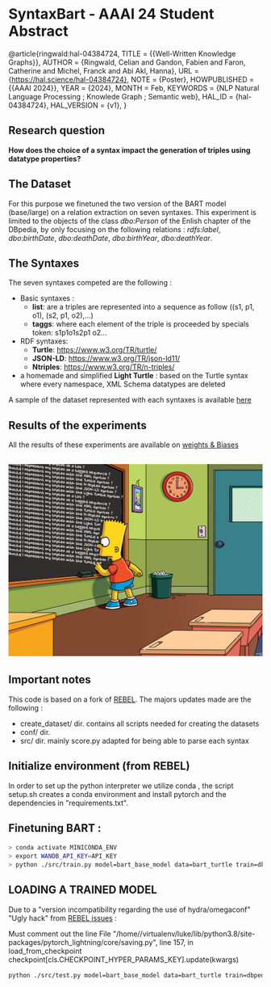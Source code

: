 # SyntaxBart - AAAI 24 Student Abstract


@article{ringwald:hal-04384724,
  TITLE = {{Well-Written Knowledge Graphs}},
  AUTHOR = {Ringwald, Celian and Gandon, Fabien and Faron, Catherine and Michel, Franck and Abi Akl, Hanna},
  URL = {https://hal.science/hal-04384724},
  NOTE = {Poster},
  HOWPUBLISHED = {{AAAI 2024}},
  YEAR = {2024},
  MONTH = Feb,
  KEYWORDS = {NLP Natural Language Processing ; Knowlede Graph ; Semantic web},
  HAL_ID = {hal-04384724},
  HAL_VERSION = {v1},
}


## Research question
**How does the choice of a syntax impact the generation of triples using datatype properties?**

## The Dataset
For this purpose we finetuned the two version of the BART model (base/large) on a relation extraction on seven syntaxes.
This experiment is limited to the objects of the class *dbo:Person* of the Enlish chapter of the DBpedia, by only focusing on the following relations :
*rdfs:label*, *dbo:birthDate*,  *dbo:deathDate*, *dbo:birthYear*, *dbo:deathYear*.

## The Syntaxes

The seven syntaxes competed are the following : 
* Basic syntaxes :
  * **list**: are a triples are represented into a sequence as follow ((s1, p1, o1), (s2, p1, o2),...)
  * **taggs**:  where each element of the triple is proceeded by specials token: <H>s1<R>p1<T>o1<H>s2<R>p1<T> o2...
* RDF syntaxes:
  * **Turtle**: https://www.w3.org/TR/turtle/
  * **JSON-LD**: https://www.w3.org/TR/json-ld11/
  * **Ntriples**: https://www.w3.org/TR/n-triples/
* a homemade and simplified **Light Turtle** : based on the Turtle syntax where every namespace, XML Schema datatypes are deleted 

A sample of the dataset represented with each syntaxes is available [here](https://github.com/datalogism/SyntaxBart/tree/main/data_samples)

## Results of the experiments 

All the results of these experiments are available on [weights & Biases](https://wandb.ai/celian-ringwald/SyntaxBART?workspace=user-celian-ringwald)

![bart writing on chalkboard questions related to the current experience](https://github.com/datalogism/SyntaxBart/blob/main/img/bartfront.png)
----------------------
## Important notes

This code is based on a fork of [REBEL](https://github.com/Babelscape/rebel/).
The majors updates made are the following :
* create_dataset/ dir. contains all scripts needed for creating the datasets
* conf/ dir. 
* src/ dir.  mainly score.py adapted for being able to parse each syntax

## Initialize environment (from REBEL)

In order to set up the python interpreter we utilize conda , the script setup.sh creates a conda environment and install pytorch and the dependencies in "requirements.txt".

## Finetuning BART : 

```bash
> conda activate MINICONDA_ENV
> export WANDB_API_KEY=API_KEY
> python ./src/train.py model=bart_base_model data=bart_turtle train=dbpedia_train
```

## LOADING A TRAINED MODEL

Due to a "version incompatibility regarding the use of hydra/omegaconf"
"Ugly hack" from [REBEL issues](https://github.com/Babelscape/rebel/issues/55#issuecomment-1422335414) : 

Must comment out the line
File "/home//virtualenv/luke/lib/python3.8/site-packages/pytorch_lightning/core/saving.py", line 157, in load_from_checkpoint
checkpoint[cls.CHECKPOINT_HYPER_PARAMS_KEY].update(kwargs)

```bash
python ./src/test.py model=bart_base_model data=bart_turtle train=dbpedia_train do_predict=True checkpoint_path="path_to_checkpoint"
```
